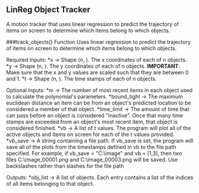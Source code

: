 ## LinReg Object Tracker
A motion tracker that uses linear regression to predict the trajectory  of items on screen to determine which items belong to which objects.

###track_objects() Function
Uses linear regression to predict the trajectory of items on screen to determine which items belong to which objects.

Required Inputs:
*x -> Shape (n, ). The x coordinates of each of n objects. 
*y -> Shape (n, ). The y coordinates of each of n objects. 
**IMPORTANT**: Make sure that the x and y values are scaled such that
        they are between 0 and 1. 
*t -> Shape (n, ). The time stamps of each of n objects. 

Optional Inputs: 
*m -> The number of most recent items in each object used to calculate the polynomial's parameters. 
*bound_tight -> The maximum euclidean distance an item can be from an object's predicted location to be considered a member of that object.
*time_limit -> The amount of time that can pass before an object is considered "inactive". Once that many time stamps are exceeded from an object's most recent item, that object is considered finished.
*vb -> A list of t values. The program will plot all of the active objects and items on screen for each of the t values provided.
*vb_save -> A string containing a file path. If vb_save is set, the program will save all of the plots from the timestamps defined in vb to the file path specified. For example, if vb_save = "C:\image" and vb = [1,3], then two files C:\image_00001.png and C:\image_00003.png will be saved. Use backslashes rather than slashes for the file path

Outputs:
*obj_list -> A list of objects. Each entry contains a list of the indices of all items belonging to that object.
